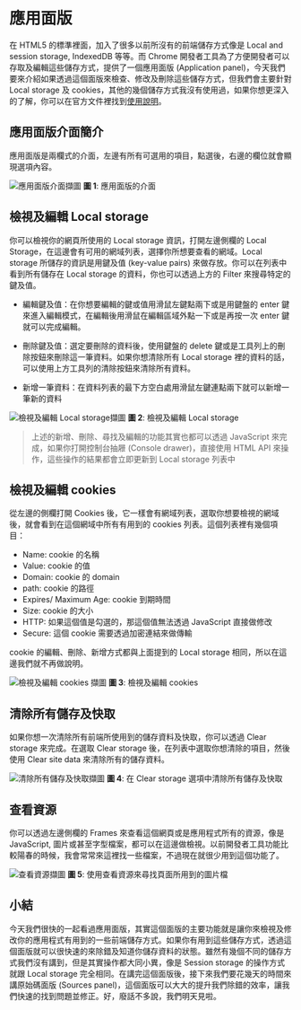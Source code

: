 
# 應用面版
在 HTML5 的標準裡面，加入了很多以前所沒有的前端儲存方式像是 Local and session storage, IndexedDB 等等。而 Chrome 開發者工具為了方便開發者可以存取及編輯這些儲存方式，提供了一個應用面版 (Application panel)，今天我們要來介紹如果透過這個面版來檢查、修改及刪除這些儲存方式，但我們會主要針對 Local storage 及 cookies，其他的幾個儲存方式我沒有使用過，如果你想更深入的了解，你可以在官方文件裡找到[使用說明](https://developers.google.com/web/tools/chrome-devtools/manage-data/local-storage)。

## 應用面版介面簡介
應用面版是兩欄式的介面，左邊有所有可選用的項目，點選後，右邊的欄位就會顯現選項內容。

![應用面版介面擷圖](https://www.dropbox.com/s/7mkb80cy4h60btg/application.jpg?raw=1)
**圖 1**: 應用面版的介面

## 檢視及編輯 Local storage
你可以檢視你的網頁所使用的 Local storage 資訊，打開左邊側欄的 Local Storage，在這邊會有可用的網域列表，選擇你所想要查看的網域。Local storage 所儲存的資訊是用鍵及值 (key-value pairs) 來做存放。你可以在列表中看到所有儲存在 Local storage 的資料，你也可以透過上方的 Filter 來搜尋特定的鍵及值。

- 編輯鍵及值：在你想要編輯的鍵或值用滑鼠左鍵點兩下或是用鍵盤的 enter 鍵來進入編輯模式，在編輯後用滑鼠在編輯區域外點一下或是再按一次 enter 鍵就可以完成編輯。

- 刪除鍵及值：選定要刪除的資料後，使用鍵盤的 delete 鍵或是工具列上的刪除按鈕來刪除這一筆資料。如果你想清除所有 Local storage 裡的資料的話，可以使用上方工具列的清除按鈕來清除所有資料。

- 新增一筆資料：在資料列表的最下方空白處用滑鼠左鍵連點兩下就可以新增一筆新的資料 

![檢視及編輯 Local storage擷圖](https://www.dropbox.com/s/031jw92g3m6nhsw/local-storage.jpg?raw=1)
**圖 2**: 檢視及編輯 Local storage

> 上述的新增、刪除、尋找及編輯的功能其實也都可以透過 JavaScript 來完成，如果你打開控制台抽屜 (Console drawer)，直接使用 HTML API 來操作，這些操作的結果都會立即更新到 Local storage 列表中


## 檢視及編輯 cookies
從左邊的側欄打開 Cookies 後，它一樣會有網域列表，選取你想要檢視的網域後，就會看到在這個網域中所有有用到的 cookies 列表。這個列表裡有幾個項目：
- Name: cookie 的名稱
- Value: cookie 的值
- Domain: cookie 的 domain
- path: cookie 的路徑
- Expires/ Maximum Age: cookie 到期時間
- Size: cookie 的大小
- HTTP: 如果這個值是勾選的，那這個值無法透過 JavaScript 直接做修改
- Secure: 這個 cookie 需要透過加密連結來做傳輸

cookie 的編輯、刪除、新增方式都與上面提到的 Local storage 相同，所以在這邊我們就不再做說明。

![檢視及編輯 cookies 擷圖](https://www.dropbox.com/s/3oa4vjj8pbc243i/cookies.jpg?raw=1)
**圖 3**: 檢視及編輯 cookies

## 清除所有儲存及快取
如果你想一次清除所有前端所使用到的儲存資料及快取，你可以透過 Clear storage 來完成。在選取 Clear storage 後，在列表中選取你想清除的項目，然後使用 Clear site data 來清除所有的儲存資料。

![清除所有儲存及快取擷圖](https://www.dropbox.com/s/q1xpxwksldlv6fm/clear.jpg?raw=1)
**圖 4**: 在 Clear storage 選項中清除所有儲存及快取

## 查看資源
你可以透過左邊側欄的 Frames 來查看這個網頁或是應用程式所有的資源，像是 JavaScript, 圖片或甚至字型檔案，都可以在這邊做檢視。以前開發者工具功能比較陽春的時候，我會常常來這裡找一些檔案，不過現在就很少用到這個功能了。

![查看資源擷圖](https://www.dropbox.com/s/s4gffv8zicnsy4c/frames.jpg?raw=1)
**圖 5**: 使用查看資源來尋找頁面所用到的圖片檔 

## 小結
今天我們很快的一起看過應用面版，其實這個面版的主要功能就是讓你來檢視及修改你的應用程式有用到的一些前端儲存方式。如果你有用到這些儲存方式，透過這個面版就可以很快速的來除錯及知道你儲存資料的狀態。雖然有幾個不同的儲存方式我們沒有講到，但是其實操作都大同小異，像是 Session storage 的操作方式就跟 Local storage 完全相同。在講完這個面版後，接下來我們要花幾天的時間來講原始碼面版 (Sources panel)，這個面版可以大大的提升我們除錯的效率，讓我們快速的找到問題並修正。好，廢話不多說，我們明天見啦。
